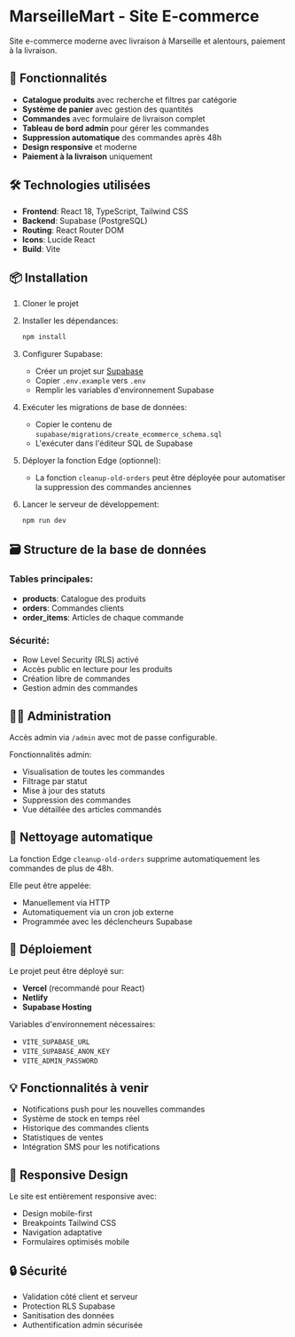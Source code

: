 # MarseilleMart - Site E-commerce

Site e-commerce moderne avec livraison à Marseille et alentours, paiement à la livraison.

## 🚀 Fonctionnalités

- **Catalogue produits** avec recherche et filtres par catégorie
- **Système de panier** avec gestion des quantités
- **Commandes** avec formulaire de livraison complet
- **Tableau de bord admin** pour gérer les commandes
- **Suppression automatique** des commandes après 48h
- **Design responsive** et moderne
- **Paiement à la livraison** uniquement

## 🛠️ Technologies utilisées

- **Frontend**: React 18, TypeScript, Tailwind CSS
- **Backend**: Supabase (PostgreSQL)
- **Routing**: React Router DOM
- **Icons**: Lucide React
- **Build**: Vite

## 📦 Installation

1. Cloner le projet
2. Installer les dépendances:
   ```bash
   npm install
   ```

3. Configurer Supabase:
   - Créer un projet sur [Supabase](https://supabase.com)
   - Copier `.env.example` vers `.env`
   - Remplir les variables d'environnement Supabase

4. Exécuter les migrations de base de données:
   - Copier le contenu de `supabase/migrations/create_ecommerce_schema.sql`
   - L'exécuter dans l'éditeur SQL de Supabase

5. Déployer la fonction Edge (optionnel):
   - La fonction `cleanup-old-orders` peut être déployée pour automatiser la suppression des commandes anciennes

6. Lancer le serveur de développement:
   ```bash
   npm run dev
   ```

## 🗃️ Structure de la base de données

### Tables principales:

- **products**: Catalogue des produits
- **orders**: Commandes clients
- **order_items**: Articles de chaque commande

### Sécurité:
- Row Level Security (RLS) activé
- Accès public en lecture pour les produits
- Création libre de commandes
- Gestion admin des commandes

## 👨‍💼 Administration

Accès admin via `/admin` avec mot de passe configurable.

Fonctionnalités admin:
- Visualisation de toutes les commandes
- Filtrage par statut
- Mise à jour des statuts
- Suppression des commandes
- Vue détaillée des articles commandés

## 🔄 Nettoyage automatique

La fonction Edge `cleanup-old-orders` supprime automatiquement les commandes de plus de 48h.

Elle peut être appelée:
- Manuellement via HTTP
- Automatiquement via un cron job externe
- Programmée avec les déclencheurs Supabase

## 🚀 Déploiement

Le projet peut être déployé sur:
- **Vercel** (recommandé pour React)
- **Netlify**
- **Supabase Hosting**

Variables d'environnement nécessaires:
- `VITE_SUPABASE_URL`
- `VITE_SUPABASE_ANON_KEY`
- `VITE_ADMIN_PASSWORD`

## 💡 Fonctionnalités à venir

- Notifications push pour les nouvelles commandes
- Système de stock en temps réel
- Historique des commandes clients
- Statistiques de ventes
- Intégration SMS pour les notifications

## 📱 Responsive Design

Le site est entièrement responsive avec:
- Design mobile-first
- Breakpoints Tailwind CSS
- Navigation adaptative
- Formulaires optimisés mobile

## 🔒 Sécurité

- Validation côté client et serveur
- Protection RLS Supabase
- Sanitisation des données
- Authentification admin sécurisée